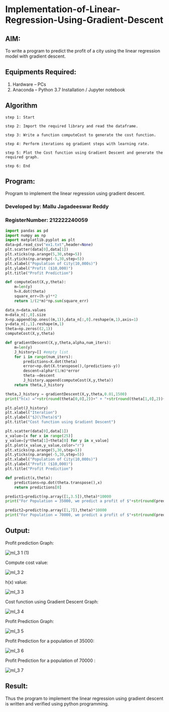 # Implementation-of-Linear-Regression-Using-Gradient-Descent

## AIM:
To write a program to predict the profit of a city using the linear regression model with gradient descent.

## Equipments Required:
1. Hardware – PCs
2. Anaconda – Python 3.7 Installation / Jupyter notebook

## Algorithm
```
step 1: Start

step 2: Import the required library and read the dataframe.

step 3: Write a function computeCost to generate the cost function.
 
step 4: Perform iterations og gradient steps with learning rate.

step 5: Plot the Cost function using Gradient Descent and generate the required graph.

step 6: End
```
## Program:
Program to implement the linear regression using gradient descent.
### Developed by: Mallu Jagadeeswar Reddy
### RegisterNumber: 212222240059 
```python
import pandas as pd
import numpy as np
import matplotlib.pyplot as plt
data=pd.read_csv("ex1.txt",header=None)
plt.scatter(data[0],data[1])
plt.xticks(np.arange(5,30,step=5))
plt.yticks(np.arange(-5,30,step=5))
plt.xlabel("Population of City(10,000s)")
plt.ylabel("Profit ($10,000)")
plt.title("Profit Prediction")

def computeCost(X,y,theta):
    m=len(y) 
    h=X.dot(theta) 
    square_err=(h-y)**2
    return 1/(2*m)*np.sum(square_err) 

data_n=data.values
m=data_n[:,0].size
X=np.append(np.ones((m,1)),data_n[:,0].reshape(m,1),axis=1)
y=data_n[:,1].reshape(m,1)
theta=np.zeros((2,1))
computeCost(X,y,theta) 

def gradientDescent(X,y,theta,alpha,num_iters):
    m=len(y)
    J_history=[] #empty list
    for i in range(num_iters):
        predictions=X.dot(theta)
        error=np.dot(X.transpose(),(predictions-y))
        descent=alpha*(1/m)*error
        theta-=descent
        J_history.append(computeCost(X,y,theta))
    return theta,J_history

theta,J_history = gradientDescent(X,y,theta,0.01,1500)
print("h(x) ="+str(round(theta[0,0],2))+" + "+str(round(theta[1,0],2))+"x1")

plt.plot(J_history)
plt.xlabel("Iteration")
plt.ylabel("$J(\Theta)$")
plt.title("Cost function using Gradient Descent")

plt.scatter(data[0],data[1])
x_value=[x for x in range(25)]
y_value=[y*theta[1]+theta[0] for y in x_value]
plt.plot(x_value,y_value,color="r")
plt.xticks(np.arange(5,30,step=5))
plt.yticks(np.arange(-5,30,step=5))
plt.xlabel("Population of City(10,000s)")
plt.ylabel("Profit ($10,000)")
plt.title("Profit Prediction")

def predict(x,theta):
    predictions=np.dot(theta.transpose(),x)
    return predictions[0]

predict1=predict(np.array([1,3.5]),theta)*10000
print("For Population = 35000, we predict a profit of $"+str(round(predict1,0)))

predict2=predict(np.array([1,7]),theta)*10000
print("For Population = 70000, we predict a profit of $"+str(round(predict2,0)))
```

## Output:
Profit prediction Graph:


![ml_3 1 (1)](https://github.com/jagadeeshreddy561/Implementation-of-Linear-Regression-Using-Gradient-Descent/assets/120623104/bb055c36-c859-4726-84d9-0856a2c9169a)


Compute cost value:

![ml_3 2](https://github.com/jagadeeshreddy561/Implementation-of-Linear-Regression-Using-Gradient-Descent/assets/120623104/d7d4c4f8-040d-49a4-b621-9bd653c5d9d1)


h(x) value:


![ml_3 3](https://github.com/jagadeeshreddy561/Implementation-of-Linear-Regression-Using-Gradient-Descent/assets/120623104/cfd0b575-5042-4f96-9753-ced9dc4dbb61)


Cost function using Gradient Descent Graph:

![ml_3 4](https://github.com/jagadeeshreddy561/Implementation-of-Linear-Regression-Using-Gradient-Descent/assets/120623104/6fb60ce1-8328-4c45-8ef4-2c52a1d4165d)



Profit Prediction Graph:

![ml_3 5](https://github.com/jagadeeshreddy561/Implementation-of-Linear-Regression-Using-Gradient-Descent/assets/120623104/2e7fcf9c-6e32-4c8e-b3c2-c0f096b54040)



Profit Prediction for a population of 35000:


![ml_3 6](https://github.com/jagadeeshreddy561/Implementation-of-Linear-Regression-Using-Gradient-Descent/assets/120623104/118bc1de-1aed-40d7-bd10-82d7cc976dae)
























Profit Prediction for a population of 70000 :

![ml_3 7](https://github.com/jagadeeshreddy561/Implementation-of-Linear-Regression-Using-Gradient-Descent/assets/120623104/b699fe2d-a5ae-48d4-9bc4-2c0506ba220f)



## Result:
Thus the program to implement the linear regression using gradient descent is written and verified using python programming.
